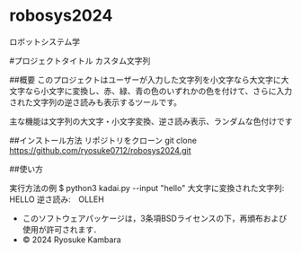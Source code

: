 # robosys2024

ロボットシステム学

#プロジェクトタイトル
カスタム文字列  

##概要
このプロジェクトはユーザーが入力した文字列を小文字なら大文字に大文字なら小文字に変換し、赤、緑、青の色のいずれかの色を付けて、さらに入力された文字列の逆さ読みも表示するツールです。

主な機能は文字列の大文字・小文字変換、逆さ読み表示、ランダムな色付けです

##インストール方法
リポジトリをクローン
git clone https://github.com/ryosuke0712/robosys2024.git

##使い方

実行方法の例
$ python3 kadai.py --input "hello"
大文字に変換された文字列: HELLO
逆さ読み:　OLLEH

- このソフトウェアパッケージは，3条項BSDライセンスの下，再頒布および使用が許可されます．
- © 2024 Ryosuke Kambara
